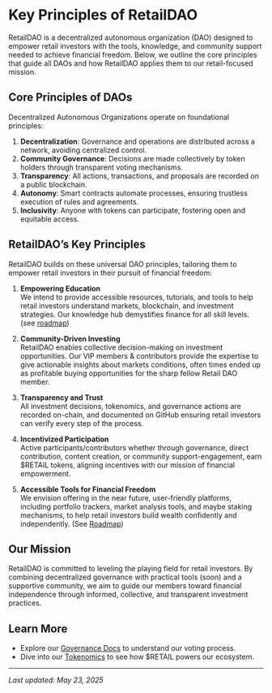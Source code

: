 # Key Principles of RetailDAO

RetailDAO is a decentralized autonomous organization (DAO) designed to empower retail investors with the tools, knowledge, and community support needed to achieve financial freedom. Below, we outline the core principles that guide all DAOs and how RetailDAO applies them to our retail-focused mission.

## Core Principles of DAOs

Decentralized Autonomous Organizations operate on foundational principles:

1. **Decentralization**: Governance and operations are distributed across a network, avoiding centralized control.
2. **Community Governance**: Decisions are made collectively by token holders through transparent voting mechanisms.
3. **Transparency**: All actions, transactions, and proposals are recorded on a public blockchain.
4. **Autonomy**: Smart contracts automate processes, ensuring trustless execution of rules and agreements.
5. **Inclusivity**: Anyone with tokens can participate, fostering open and equitable access.

## RetailDAO’s Key Principles

RetailDAO builds on these universal DAO principles, tailoring them to empower retail investors in their pursuit of financial freedom:

1. **Empowering Education**  
   We intend to provide accessible resources, tutorials, and tools to help retail investors understand markets, blockchain, and investment strategies. Our knowledge hub demystifies finance for all skill levels. (see [roadmap]())

2. **Community-Driven Investing**  
   RetailDAO enables collective decision-making on investment opportunities. Our VIP members & contributors provide the expertise to give actionable insights about markets conditions, often times ended up as profitable buying opportunities for the sharp fellow Retail DAO member.

3. **Transparency and Trust**  
   All investment decisions, tokenomics, and governance actions are recorded on-chain, and documented on GitHub ensuring retail investors can verify every step of the process.

4. **Incentivized Participation**  
   Active participants/contributors whether through governance, direct contribution, content creation, or community support-engagement, earn $RETAIL tokens, aligning incentives with our mission of financial empowerment.

5. **Accessible Tools for Financial Freedom**  
   We envision offering in the near future, user-friendly platforms, including portfolio trackers, market analysis tools, and maybe staking mechanisms, to help retail investors build wealth confidently and independently. (See [Roadmap]())

## Our Mission

RetailDAO is committed to leveling the playing field for retail investors. By combining decentralized governance with practical tools (soon) and a supportive community, we aim to guide our members toward financial independence through informed, collective, and transparent investment practices.

## Learn More

- Explore our [Governance Docs](https://github.com/RetailDAO/Docs/tree/main/Governance) to understand our voting process.
- Dive into our [Tokenomics](https://github.com/RetailDAO/Docs/tree/main/Token_Ecosystem) to see how $RETAIL powers our ecosystem.

---

*Last updated: May 23, 2025*